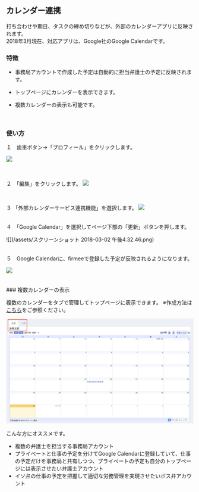 ## カレンダー連携

打ち合わせや期日、タスクの締め切りなどが、外部のカレンダーアプリに反映されます。  
2018年3月現在、対応アプリは、Google社のGoogle Calendarです。
<br>
### 特徴


* 事務局アカウントで作成した予定は自動的に担当弁護士の予定に反映されます。

* トップページにカレンダーを表示できます。

* 複数カレンダーの表示も可能です。
<br>

### 使い方

１　歯車ボタン→「プロフィール」をクリックします。  

![](/assets/プロフィールボタン.png)

<br>


２　「編集」をクリックします。
![](/assets/プロフィール編集.png)

<br>

３ 「外部カレンダーサービス連携機能」を選択します。
![](/assets/カレンダー.png)

<br>
４　「Google Calendar」を選択してページ下部の「更新」ボタンを押します。

![](/assets/スクリーンショット 2018-03-02 午後4.32.46.png)

<br>
５　Google Calendarに、firmeeで登録した予定が反映されるようになります。  
  


![](/assets/Googleカレンダー表示例.png)


<br>
### 複数カレンダーの表示

複数のカレンダーをタブで管理してトップページに表示できます。
※作成方法は[こちら](https://www.slideshare.net/DaisukeIgeta/tutorial-for-calendar)をご参照ください。


![](/assets/複数表示.png)
<br>

こんな方にオススメです。

* 複数の弁護士を担当する事務局アカウント
* プライベートと仕事の予定を分けてGoogle Calendarに登録していて、仕事の予定だけを事務局と共有しつつ、プライベートの予定も自分のトップページには表示させたい弁護士アカウント
* イソ弁の仕事の予定を把握して適切な労務管理を実現させたいボス弁アカウント



